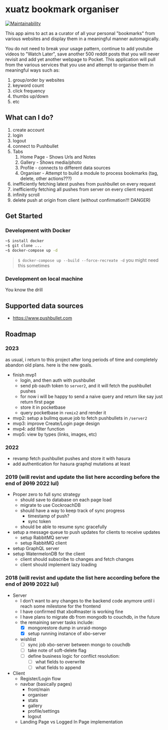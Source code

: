# xuatz bookmark organiser

[![Maintainability](https://api.codeclimate.com/v1/badges/22af2c1116f0a0da638f/maintainability)](https://codeclimate.com/github/xuatz/xbo/maintainability)

This app aims to act as a curator of all your personal "bookmarks" from various websites and display them in a meaningful manner automagically.

You do not need to break your usage pattern, continue to add youtube videos to "Watch Later", save another 500 reddit posts that you will never revisit and add yet another webpage to Pocket. This application will pull from the various services that you use and attempt to organise them in meaningful ways such as:

1. group/order by websites
1. keyword count
1. click frequency
1. thumbs up/down
1. etc

## What can I do?

1. create account
2. login
3. logout
4. connect to Pushbullet
5. Tabs
   1. Home Page - Shows Urls and Notes
   1. Gallery - Shows media/photo
   1. Profile - connects to different data sources
   1. Organiser - Attempt to build a module to process bookmarks (tag, delete, other actions???)
6. inefficiently fetching latest pushes from pushbullet on every request
7. inefficiently fetching all pushes from server on every client request
8. infinity scroll
9. delete push at origin from client (without confirmation!!! DANGER)

## Get Started

### Development with Docker

```bash
~$ install docker
~$ git clone ...
~$ docker-compose up -d
```

> `$ docker-compose up --build --force-recreate -d`
> you might need this sometimes

### Development on local machine

You know the drill

## Supported data sources

- https://www.pushbullet.com

## Roadmap

### 2023 

as usual, i return to this project after long periods of time and completely abandon old plans.
here is the new goals.

- finish mvp1
  - login, and then auth with pushbullet
  - send pb oauth token to `server2`, and it will fetch the pushbullet pushes
  - for now i will be happy to send a naive query and return like say just return first page
  - store it in pocketbase
  - query pocketbase in `remix2` and render it
- mvp2: setup a bullmq queue job to fetch pushbullets in `/server2`
- mvp3: improve Create/Login page design
- mvp4: add filter function
- mvp5: view by types (links, images, etc)

### 2022
- revamp fetch pushbullet pushes and store it with hasura
- add authentication for hasura graphql mutations at least
### 2019 (will revist and update the list here according before the end of ~~2019~~ 2022 lul)

- Proper zero to full sync strategy
  - should save to database on each page load
  - migrate to use CockroachDB
  - should have a way to keep track of sync progress
    - timestamp of push?
    - sync token
  - should be able to resume sync gracefully
- setup a message queue to push updates for clients to receive updates
  - setup RabbitMQ server
  - setup RabbitMQ client
- setup GraphQL server
- setup WatermelonDB for the client
  - client should subscribe to changes and fetch changes
  - client should implement lazy loading

### 2018 (will revist and update the list here according before the end of ~~2019~~ 2022 lul)

- Server
  - I don’t want to any changes to the backend code anymore until i reach some milestone for the frontend
  - I have confirmed that xbo#master is working fine
  - I have plans to migrate db from mongodb to couchdb, in the future
  - the remaining server tasks include:
    - [x] mongorestore dump in unraid-mongo
    - [x] setup running instance of xbo-server
  - wishlist
    - [ ] sync job xbo-server between mongo to couchdb
    - [ ] take note of soft-delete flag
    - [ ] define business logic for conflict resolution:
      - [ ] what fields to overwrite
      - [ ] what fields to append
- Client
  - Register/Login flow
  - navbar (basically pages)
    - front/main
    - organiser
    - stats
    - gallery
    - profile/settings
    - logout
  - Landing Page vs Logged In Page implementation
